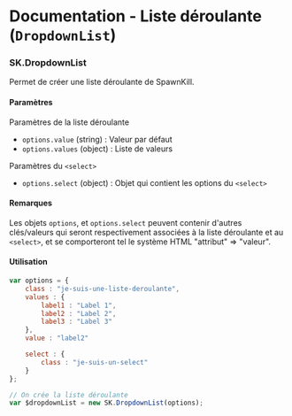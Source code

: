 Documentation - Liste déroulante (`DropdownList`)
========================================

### SK.DropdownList
Permet de créer une liste déroulante de SpawnKill.

#### Paramètres 

Paramètres de la liste déroulante
* `options.value` (string) : Valeur par défaut
* `options.values` (object) : Liste de valeurs

Paramètres du `<select>`
* `options.select` (object) : Objet qui contient les options du `<select>`

#### Remarques

Les objets `options`, et `options.select` peuvent contenir d'autres clés/valeurs qui seront respectivement associées à la liste déroulante et au `<select>`, et se comporteront tel le système HTML "attribut" => "valeur".

#### Utilisation

```javascript
var options = {
    class : "je-suis-une-liste-deroulante",
    values : {
        label1 : "Label 1",
        label2 : "Label 2",
        label3 : "Label 3"
    },
    value : "label2"

    select : {
        class : "je-suis-un-select"
    }
};

// On crée la liste déroulante
var $dropdownList = new SK.DropdownList(options);
```
